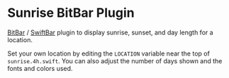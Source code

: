 # Sunrise BitBar Plugin

[BitBar](https://getbitbar.com/) / [SwiftBar](https://swiftbar.app) plugin to display sunrise, sunset, and day length for a location.

Set your own location by editing the `LOCATION` variable near the top of `sunrise.4h.swift`. You can also adjust the number of days shown and the fonts and colors used.
